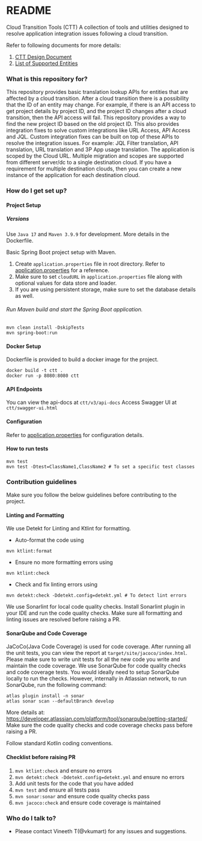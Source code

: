 # README #

Cloud Transition Tools (CTT)
A collection of tools and utilities designed to resolve application integration issues following a cloud transition.

Refer to following documents for more details:
1. [CTT Design Document](https://hello.atlassian.net/wiki/spaces/CT5/pages/4102829269/RFC+Fixing+External+Integration+Post+Migration)
2. [List of Supported Entities](https://hello.atlassian.net/wiki/spaces/CT5/pages/4135101946/Jira+JQL+Fields+affected+by+ID+Mapping)

### What is this repository for? ###

This repository provides basic translation lookup APIs for entities that are affected by a cloud transition. After a
cloud transition there is a possibility that the ID of an entity may change.
For example, if there is an API access to get project details by project ID, and the project ID changes after a cloud
transition, then the API access will fail. This repository provides a way to find the new project ID based on the old
project ID. This also provides integration fixes to solve custom integrations like URL Access, API Access and JQL.
Custom integration fixes can be built on top of these APIs to resolve the integration issues.
For example: JQL Filter translation, API translation, URL translation and 3P App usage translation.
The application is scoped by the Cloud URL. Multiple migration and scopes are supported from different server/dc to a single destination cloud.
If you have a requirement for multiple destination clouds, then you can create a new instance of the application for each destination cloud.

### How do I get set up? ###

#### Project Setup

##### Versions

Use `Java 17` and `Maven 3.9.9` for development. More details in the Dockerfile.

Basic Spring Boot project setup with Maven.

1. Create `application.properties` file in root directory. Refer to
   [application.properties](src/main/resources/application.properties.template) for a reference.
2. Make sure to set `cloudURL` in `application.properties` file along with optional values for data store and loader.
3. If you are using persistent storage, make sure to set the database details as well.

###### Run Maven build and start the Spring Boot application.
```
mvn clean install -DskipTests
mvn spring-boot:run
```

#### Docker Setup

Dockerfile is provided to build a docker image for the project.

```
docker build -t ctt .
docker run -p 8080:8080 ctt
```

#### API Endpoints

You can view the api-docs at `ctt/v3/api-docs`
Access Swagger UI at `ctt/swagger-ui.html`

#### Configuration

Refer to [application.properties](src/main/resources/application.properties.template) for configuration details.

#### How to run tests

```
mvn test
mvn test -Dtest=ClassName1,ClassName2 # To set a specific test classes
```

### Contribution guidelines ###
Make sure you follow the below guidelines before contributing to the project.

#### Linting and Formatting
We use Detekt for Linting and Ktlint for formatting.
- Auto-format the code using
```
mvn ktlint:format
```
- Ensure no more formatting errors using
```
mvn ktlint:check
```
- Check and fix linting errors using
```
mvn detekt:check -Ddetekt.config=detekt.yml # To detect lint errors
```
We use Sonarlint for local code quality checks. Install Sonarlint plugin in your IDE and run the code quality checks.
Make sure all formatting and linting issues are resolved before raising a PR.

#### SonarQube and Code Coverage
JaCoCo(Java Code Coverage) is used for code coverage. After running all the unit tests, you can view the report at `target/site/jacoco/index.html`.
Please make sure to write unit tests for all the new code you write and maintain the code coverage.
We use SonarQube for code quality checks and code coverage tests. You would ideally need to setup SonarQube locally to run the checks.
However, internally in Atlassian network, to run SonarQube, run the following command:
```
atlas plugin install -n sonar
atlas sonar scan --defaultBranch develop
```
More details at: https://developer.atlassian.com/platform/tool/sonarqube/getting-started/
Make sure the code quality checks and code coverage checks pass before raising a PR.

Follow standard Kotlin coding conventions.

#### Checklist before raising PR
1. `mvn ktlint:check` and ensure no errors
2. `mvn detekt:check -Ddetekt.config=detekt.yml` and ensure no errors
3. Add unit tests for the code that you have added
4. `mvn test` and ensure all tests pass
5. `mvn sonar:sonar` and ensure code quality checks pass
6. `mvn jacoco:check` and ensure code coverage is maintained

### Who do I talk to? ###

* Please contact Vineeth T(@vkumart) for any issues and suggestions.
